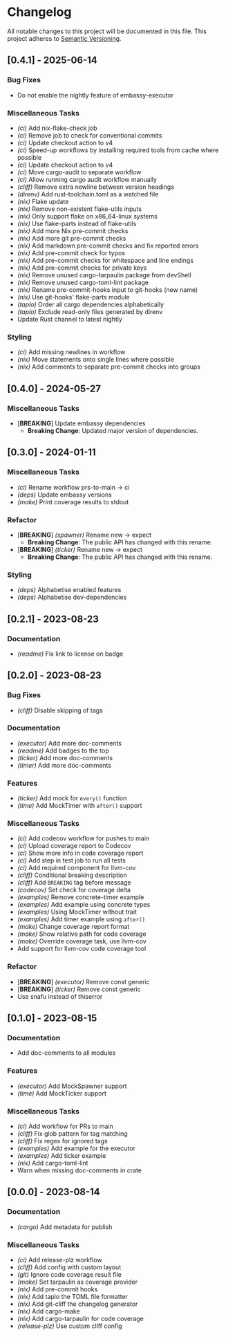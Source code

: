 # Changelog

All notable changes to this project will be documented in this file.
This project adheres to [Semantic Versioning](https://semver.org/spec/v2.0.0.html).

## [0.4.1] - 2025-06-14

### Bug Fixes

- Do not enable the nightly feature of embassy-executor

### Miscellaneous Tasks

- *(ci)* Add nix-flake-check job
- *(ci)* Remove job to check for conventional commits
- *(ci)* Update checkout action to v4
- *(ci)* Speed-up workflows by installing required tools from cache where possible
- *(ci)* Update checkout action to v4
- *(ci)* Move cargo-audit to separate workflow
- *(ci)* Allow running cargo audit workflow manually
- *(cliff)* Remove extra newline between version headings
- *(direnv)* Add rust-toolchain.toml as a watched file
- *(nix)* Flake update
- *(nix)* Remove non-existent flake-utils inputs
- *(nix)* Only support flake on x86_64-linux systems
- *(nix)* Use flake-parts instead of flake-utils
- *(nix)* Add more Nix pre-commit checks
- *(nix)* Add more git pre-commit checks
- *(nix)* Add markdown pre-commit checks and fix reported errors
- *(nix)* Add pre-commit check for typos
- *(nix)* Add pre-commit checks for whitespace and line endings
- *(nix)* Add pre-commit checks for private keys
- *(nix)* Remove unused cargo-tarpaulin package from devShell
- *(nix)* Remove unused cargo-toml-lint package
- *(nix)* Rename pre-commit-hooks input to git-hooks (new name)
- *(nix)* Use git-hooks' flake-parts module
- *(taplo)* Order all cargo dependencies alphabetically
- *(taplo)* Exclude read-only files generated by direnv
- Update Rust channel to latest nightly

### Styling

- *(ci)* Add missing newlines in workflow
- *(nix)* Move statements onto single lines where possible
- *(nix)* Add comments to separate pre-commit checks into groups

## [0.4.0] - 2024-05-27

### Miscellaneous Tasks

- \[**BREAKING**\] Update embassy dependencies
  - **Breaking Change**: Updated major version of dependencies.

## [0.3.0] - 2024-01-11

### Miscellaneous Tasks

- *(ci)* Rename workflow prs-to-main -> ci
- *(deps)* Update embassy versions
- *(make)* Print coverage results to stdout

### Refactor

- \[**BREAKING**\] *(spawner)* Rename new -> expect
  - **Breaking Change**: The public API has changed with this rename.
- \[**BREAKING**\] *(ticker)* Rename new -> expect
  - **Breaking Change**: The public API has changed with this rename.

### Styling

- *(deps)* Alphabetise enabled features
- *(deps)* Alphabetise dev-dependencies

## [0.2.1] - 2023-08-23

### Documentation

- *(readme)* Fix link to license on badge

## [0.2.0] - 2023-08-23

### Bug Fixes

- *(cliff)* Disable skipping of tags

### Documentation

- *(executor)* Add more doc-comments
- *(readme)* Add badges to the top
- *(ticker)* Add more doc-comments
- *(timer)* Add more doc-comments

### Features

- *(ticker)* Add mock for `every()` function
- *(time)* Add MockTimer with `after()` support

### Miscellaneous Tasks

- *(ci)* Add codecov workflow for pushes to main
- *(ci)* Upload coverage report to Codecov
- *(ci)* Show more info in code coverage report
- *(ci)* Add step in test job to run all tests
- *(ci)* Add required component for llvm-cov
- *(cliff)* Conditional breaking description
- *(cliff)* Add `BREAKING` tag before message
- *(codecov)* Set check for coverage delta
- *(examples)* Remove concrete-timer example
- *(examples)* Add example using concrete types
- *(examples)* Using MockTimer without trait
- *(examples)* Add timer example using `after()`
- *(make)* Change coverage report format
- *(make)* Show relative path for code coverage
- *(make)* Override coverage task, use llvm-cov
- Add support for llvm-cov code coverage tool

### Refactor

- \[**BREAKING**\] *(executor)* Remove const generic
- \[**BREAKING**\] *(ticker)* Remove const generic
- Use snafu instead of thiserror

## [0.1.0] - 2023-08-15

### Documentation

- Add doc-comments to all modules

### Features

- *(executor)* Add MockSpawner support
- *(time)* Add MockTicker support

### Miscellaneous Tasks

- *(ci)* Add workflow for PRs to main
- *(cliff)* Fix glob pattern for tag matching
- *(cliff)* Fix regex for ignored tags
- *(examples)* Add example for the executor
- *(examples)* Add ticker example
- *(nix)* Add cargo-toml-lint
- Warn when missing doc-comments in crate

## [0.0.0] - 2023-08-14

### Documentation

- *(cargo)* Add metadata for publish

### Miscellaneous Tasks

- *(ci)* Add release-plz workflow
- *(cliff)* Add config with custom layout
- *(git)* Ignore code coverage result file
- *(make)* Set tarpaulin as coverage provider
- *(nix)* Add pre-commit hooks
- *(nix)* Add taplo the TOML file formatter
- *(nix)* Add git-cliff the changelog generator
- *(nix)* Add cargo-make
- *(nix)* Add cargo-tarpaulin for code coverage
- *(release-plz)* Use custom cliff config
